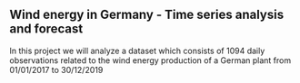 ## Wind energy in Germany - Time series analysis and forecast

In this project we will analyze a dataset which consists of 1094 daily observations related to the wind
energy production of a German plant from 01/01/2017 to 30/12/2019
